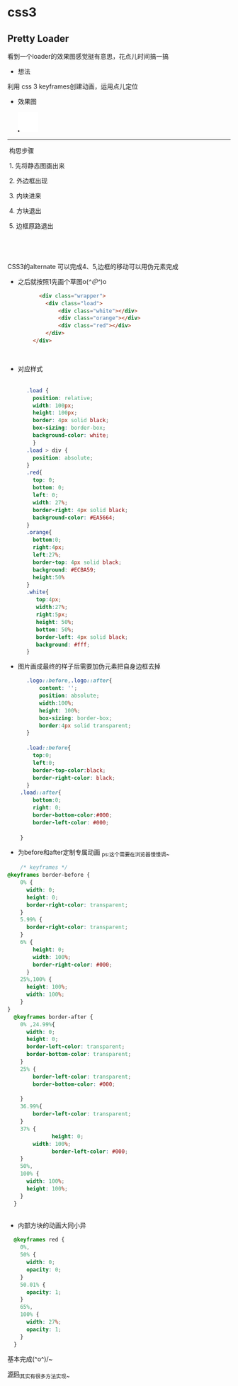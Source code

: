 # css3
## Pretty Loader
 
  看到一个loader的效果图感觉挺有意思，花点儿时间搞一搞
- 想法

利用 css 3 keyframes创建动画，运用点儿定位
  
- 效果图
  
  ![](./image/loader.gif)
 ---
  构思步骤
  
  1. 先将静态图画出来  
  
  2. 外边框出现  
  
  3. 内块进来  
  
  4. 方块退出
  
  5. 边框原路退出
  
  
  
---

CSS3的alternate 可以完成4、5,边框的移动可以用伪元素完成

- 之后就按照1先画个草图o(*^＠^*)o
```html
          <div class="wrapper">           
            <div class="load">
                <div class="white"></div>
                <div class="orange"></div>
                <div class="red"></div>
            </div>
        </div>
```
        
- 对应样式
```css

      .load {
        position: relative;
        width: 100px;
        height: 100px;
        border: 4px solid black;
        box-sizing: border-box;
        background-color: white;
        }
      .load > div {
        position: absolute;
      }
      .red{
        top: 0;
        bottom: 0;
        left: 0;
        width: 27%;
        border-right: 4px solid black;
        background-color: #EA5664;
      }
      .orange{
        bottom:0;
        right:4px;
        left:27%;
        border-top: 4px solid black;
        background: #ECBA59;
        height:50%
      }
      .white{
         top:4px;
         width:27%;
         right:5px;
         height: 50%;
         bottom: 50%;
         border-left: 4px solid black;
         background: #fff;
      } 
```


- 图片画成最终的样子后需要加伪元素把自身边框去掉

```css
      .logo::before,.logo::after{
          content: '';
          position: absolute;
          width:100%;
          height: 100%;
          box-sizing: border-box;
          border:4px solid transparent;          
      }

      .load::before{
        top:0;
        left:0;
        border-top-color:black;
        border-right-color: black;
      }
    .load::after{
        bottom:0;
        right: 0;
        border-bottom-color:#000;
        border-left-color: #000;

    }
```

- 为before和after定制专属动画 <sub>ps:这个需要在浏览器慢慢调~</sub>


```css
    /* keyframes */
@keyframes border-before {
    0% {
      width: 0;
      height: 0;
      border-right-color: transparent;
    }
    5.99% {
      border-right-color: transparent;
    }
    6% {
        height: 0;
        width: 100%;
        border-right-color: #000;
      }
    25%,100% {
      height: 100%;
      width: 100%;
    }
}
  @keyframes border-after {
    0% ,24.99%{
      width: 0;
      height: 0;
      border-left-color: transparent;
      border-bottom-color: transparent;
    }
    25% {
        border-left-color: transparent;
        border-bottom-color: #000;

    }
    36.99%{
        border-left-color: transparent;
    }
    37% {
		      height: 0;
        width: 100%;
		      border-left-color: #000;
    }
    50%,
    100% {
      width: 100%;
      height: 100%;
    }
  }
    
```
- 内部方块的动画大同小异

```css
  @keyframes red {
    0%,
    50% {
      width: 0;
      opacity: 0;
    }
    50.01% {
      opacity: 1;
    }
    65%,
    100% {
      width: 27%;
      opacity: 1;
    }
  }

```
基本完成\(^o^)/~


[源码](./loading)<sub>其实有很多方法实现~</sub>
